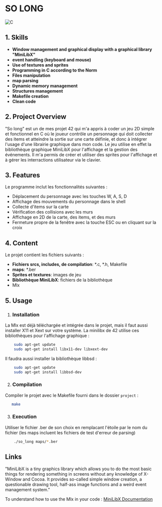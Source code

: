 # SO LONG
![C](https://img.shields.io/static/v1?label=Code%20utilisé&message=75%&color=brightgreen)


## 1. Skills

- **Window management and graphical display with a graphical library "MiniLibX"**
- **event handling (keyboard and mouse)**
- **Use of textures and sprites**
- **Programming in C according to the Norm**
- **Files manipulation**
- **map parsing**
- **Dynamic memory management**
- **Structures management**
- **Makefile creation**
- **Clean code**


## 2. Project Overview

"So long" est un de mes projet 42 qui m'a appris à coder un jeu 2D simple et fonctionnel en C où le joueur contrôle un personnage qui doit collecter des items et atteindre la sortie sur une carte définie, et donc à intégrer l'usage d'une librairie graphique dans mon code. Le jeu utilise en effet la bibliothèque graphique MiniLibX pour l'affichage et la gestion des événements. Il m'a permis de créer et utiliser des sprites pour l'affichage et à gérer les interractions utilisateur via le clavier.


## 3. Features

Le programme inclut les fonctionnalités suivantes :
- Déplacement du personnage avec les touches W, A, S, D
- Affichage des mouvements du personnage dans le shell
- Collecte d'items sur la carte
- Vérification des collisions avec les murs
- Affichage en 2D de la carte, des items, et des murs
- Fermeture propre de la fenêtre avec la touche ESC ou en cliquant sur la croix


## 4. Content

Le projet contient les fichiers suivants :
- **Fichiers srcs, includes, de compilation**: *.c, *.h, Makefile
- **maps**: *.ber
- **Sprites et textures**: images de jeu
- **Bibliothèque MiniLibX**: fichiers de la bibliothèque
- Mlx


## 5. Usage

1. ### Installation 
La Mlx est déjà téléchargée et intégrée dans le projet, mais il faut aussi installer X11 et Xext sur votre système. La minilibx de 42 utilise ces bibliothèques pour l'affichage graphique : 
```bash
    sudo apt-get update
    sudo apt-get install libx11-dev libxext-dev
```

Il faudra aussi installer la bibliothèque libbsd : 
```bash
    sudo apt-get update
    sudo apt-get install libbsd-dev
```

2. ### Compilation 
Compiler le projet avec le Makefile fourni dans le dossier `project` :
```sh
   make
```

3. ### Execution

Utiliser le fichier .ber de son choix en remplacant l'étoile par le nom du fichier (les maps incluent les fichiers de test d'erreur de parsing)

```bash
    ./so_long maps/*.ber
```


## Links 

"MiniLibX is a tiny graphics library which allows you to do the most basic things for rendering something in screens without any knowledge of X-Window and Cocoa. It provides so-called simple window creation, a questionable drawing tool, half-ass image functions and a weird event management system."

To understand how to use the Mlx in your code : 
[MiniLibX Documentation](https://harm-smits.github.io/42docs/libs/minilibx/introduction.html)
